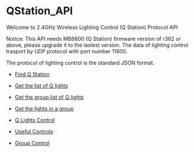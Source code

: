 # QStation_API

Welcome to 2.4GHz Wireless Lighting Control (Q Station) Protocol API

Notice: This API needs MB8800 (Q Station) firmware version of r362 or above, please upgrade it to the lastest version.
The data of lighting control trasport by UDP protocol with port number 11600.

The protocol of lighting control is the standard JSON format. 

* [Find Q Station](https://github.com/BelledsQ/QStation_API/blob/master/Find_Q_Station)

* [Get the list of Q lights](https://github.com/BelledsQ/QStation_API/blob/master/List_Lights.md)

* [Get the group list of Q lights](https://github.com/BelledsQ/QStation_API/blob/master/get_group_lights.md)

* [Get the lights in a group](https://github.com/BelledsQ/QStation_API/blob/master/get_group_lights)

* [Q Lights Control](https://github.com/BelledsQ/QStation_API/blob/master/light_control.md)

* [Useful Controls](https://github.com/BelledsQ/QStation_API/blob/master/Settings.md)

* [Group Control](https://github.com/BelledsQ/QStation_API/blob/master/group_setting.md)




